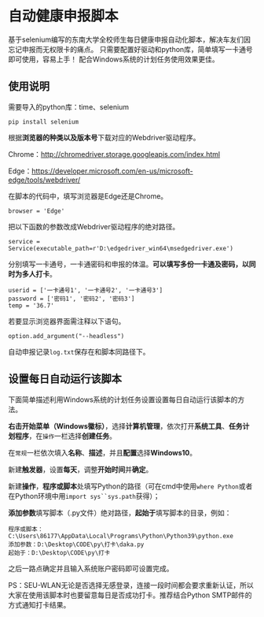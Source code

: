 # 自动健康申报脚本

基于selenium编写的东南大学全校师生每日健康申报自动化脚本，解决车友们因忘记申报而无权限卡的痛点。
只需要配置好驱动和python库，简单填写一卡通号即可使用，容易上手！
配合Windows系统的计划任务使用效果更佳。

## 使用说明

需要导入的python库：time、selenium

```
pip install selenium
```

根据**浏览器的种类以及版本号**下载对应的Webdriver驱动程序。

Chrome：http://chromedriver.storage.googleapis.com/index.html

Edge：https://developer.microsoft.com/en-us/microsoft-edge/tools/webdriver/

在脚本的代码中，填写浏览器是Edge还是Chrome。

```
browser = 'Edge'
```

把以下函数的参数改成Webdriver驱动程序的绝对路径。

```
service = Service(executable_path=r'D:\edgedriver_win64\msedgedriver.exe')
```

分别填写一卡通号，一卡通密码和申报的体温。**可以填写多份一卡通及密码，以同时为多人打卡**。

```
userid = ['一卡通号1', '一卡通号2', '一卡通号3']
password = ['密码1', '密码2', '密码3']
temp = '36.7'
```

若要显示浏览器界面需注释以下语句。

```
option.add_argument("--headless")
```

自动申报记录`log.txt`保存在和脚本同路径下。

## 设置每日自动运行该脚本

下面简单描述利用Windows系统的计划任务设置设置每日自动运行该脚本的方法。

**右击开始菜单（Windows徽标）**，选择**计算机管理**，依次打开**系统工具**、**任务计划程序**，在`操作`一栏选择**创建任务**。

在`常规`一栏依次填入**名称**、**描述**，并且**配置**选择**Windows10**。

新建**触发器**，设置**每天**，调整**开始时间**并**确定**。

新建**操作**，**程序或脚本**处填写Python的路径（可在cmd中使用`where Python`或者在Python环境中用`import sys``sys.path`获得）；

**添加参数**填写脚本（.py文件）绝对路径，**起始于**填写脚本的目录，例如：

```
程序或脚本：C:\Users\86177\AppData\Local\Programs\Python\Python39\python.exe
添加参数：D:\Desktop\CODE\py\打卡\daka.py
起始于：D:\Desktop\CODE\py\打卡
```

之后一路点确定并且输入系统账户密码即可设置完成。

PS：SEU-WLAN无论是否选择无感登录，连接一段时间都会要求重新认证，所以大家在使用该脚本时也要留意每日是否成功打卡。推荐结合Python SMTP邮件的方式通知打卡结果。
